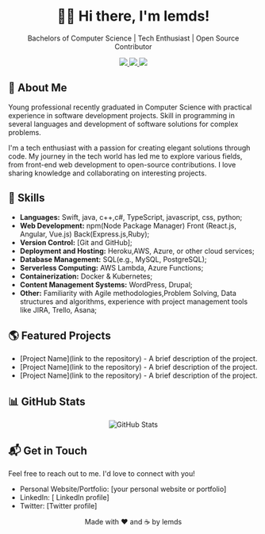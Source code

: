 <!-- Header -->
<div align="center">
  <h1>👋🏻 Hi there, I'm lemds!</h1>
  <p>Bachelors of Computer Science | Tech Enthusiast | Open Source Contributor</p>
</div>

<!-- Badges -->
<div align="center">
  <a href="[your personal website or portfolio]">
    <img src="https://img.shields.io/badge/-Portfolio-black?style=flat-square&logo=github&logoColor=white&link=[your personal website or portfolio]">
  </a>
  <a href="[your LinkedIn profile]">
    <img src="https://img.shields.io/badge/-LinkedIn-blue?style=flat-square&logo=linkedin&logoColor=white&link=[your LinkedIn profile]">
  </a>
  <a href="[your Twitter profile]">
    <img src="https://img.shields.io/badge/-Twitter-%231DA1F2?style=flat-square&logo=twitter&logoColor=white&link=[your Twitter profile]">
  </a>
</div>

<!-- About Me -->
## 🌟 About Me

Young professional recently graduated in Computer Science with practical experience in software development projects. Skill in programming in several languages and development of software solutions for complex problems.

I'm a tech enthusiast with a passion for creating elegant solutions through code. My journey in the tech world has led me to explore various fields, from front-end web development to open-source contributions. I love sharing knowledge and collaborating on interesting projects.

<!-- Skills -->
## 🚀 Skills

- **Languages:** Swift, java, c++,c#, TypeScript, javascript, css, python;
- **Web Development:** npm(Node Package Manager) Front (React.js, Angular, Vue.js) Back(Express.js,Ruby);
- **Version Control:** [Git and GitHub];
- **Deployment and Hosting:** Heroku,AWS, Azure, or other cloud services;
- **Database Management:** SQL(e.g., MySQL, PostgreSQL);
- **Serverless Computing:** AWS Lambda, Azure Functions;
- **Containerization:** Docker & Kubernetes;
- **Content Management Systems:** WordPress, Drupal;
- **Other:** Familiarity with Agile methodologies,Problem Solving, Data structures and algorithms, experience with project management tools like JIRA, Trello, Asana;


<!-- Featured Projects -->
## 🌎 Featured Projects

- [Project Name](link to the repository) - A brief description of the project.
- [Project Name](link to the repository) - A brief description of the project.
- [Project Name](link to the repository) - A brief description of the project.

<!-- GitHub Stats -->
## 📊 GitHub Stats

<div align="center">
  <img src="https://github-readme-stats.vercel.app/api?username=[lemds]&show_icons=true&theme=dark" alt="GitHub Stats">
</div>

<!-- Contact -->
## 📬 Get in Touch

Feel free to reach out to me. I'd love to connect with you!

- Personal Website/Portfolio: [your personal website or portfolio]
- LinkedIn: [ LinkedIn profile]
- Twitter: [Twitter profile]

<!-- Footer -->
<div align="center">
  <p>Made with ❤️ and ☕ by lemds</p>
</div>


<!--
**lemds/lemds** is a ✨ _special_ ✨ repository because its `README.md` (this file) appears on your GitHub profile.

Here are some ideas to get you started:

- 🔭 I’m currently working on ...
- 🌱 I’m currently learning ...
- 👯 I’m looking to collaborate on ...
- 🤔 I’m looking for help with ...
- 💬 Ask me about ...
- 📫 How to reach me: ...
- 😄 Pronouns: ...
- ⚡ Fun fact: ...





